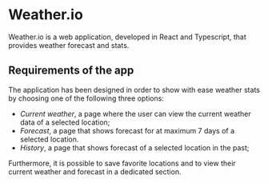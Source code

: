 # Weather.io

Weather.io is a web application, developed in React and Typescript, that provides weather forecast and stats.

## Requirements of the app
The application has been designed in order to show with ease weather stats by choosing one of the following three options: 
- *Current weather*, a page where the user can view the current weather data of a selected location;
- *Forecast*, a page that shows forecast for at maximum 7 days of a selected location. 
- *History*, a page that shows forecast of a selected location in the past;

Furthermore, it is possible to save favorite locations and to view their current weather and forecast in a dedicated section. 
